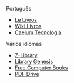Português

  - [Le Livros](https://lelivros.love)
  - [Wiki Livros](https://pt.wikibooks.org/wiki/Wikilivros:P%C3%A1gina_principal)
  - [Caelum Tecnologia](https://www.caelum.com.br/apostilas)

Vários idiomas

  - [Z-Library](https://b-ok.lat)
  - [Library Genesis](https://libgen.is)
  - [Free Computer Books](https://freecomputerbooks.com)
  - [PDF Drive](https://www.pdfdrive.com)
